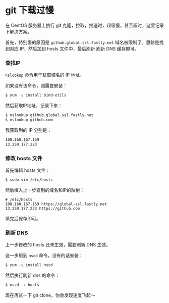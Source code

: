 # git 下载过慢

在 CentOS 服务器上执行 git 克隆，拉取，推送时，超级慢，甚至超时，这里记录下解决方案。

首先，特别慢的原因是 `github.global.ssl.fastly.net` 域名被限制了。思路是找到对应 IP，然后加到 hosts 文件中，最后刷新 刷新 DNS 缓存即可。

### 查找IP

`nslookup` 命令用于获取域名的 IP 地址。

如果没有该命令，则需要安装：

```sh
$ yum -y install bind-utils
```

然后获取IP地址，记录下来：

```sh
$ nslookup github.global.ssl.fastly.net
$ nslookup github.com
```

我获取到的 IP 分别是：

```sh
108.160.167.159
13.250.177.223
```

### 修改 hosts 文件

首先编辑 hosts 文件：

```sh
$ sudo vim /etc/hosts
```

然后填入上一步查到的域名和IP的映射：

```
# /etc/hosts
108.160.167.159 https://global-ssl.fastly.net 
13.250.177.223 https://github.com
```

填完后保存即可。

### 刷新 DNS

上一步修改的 hosts 还未生效，需要刷新 DNS 生效。

这一步用到 `nscd` 命令，没有的话安装：

```sh
$ yum -y install nscd
```

然后执行刷新 dns 的命令：

```sh
$ nscd -i hosts
```

现在再试一下 git clone，你会发现速度飞起～